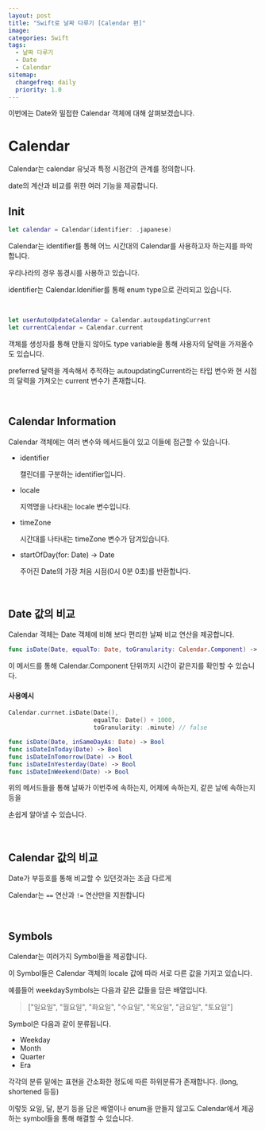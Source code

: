 ```yaml
---
layout: post
title: "Swift로 날짜 다루기 [Calendar 편]"
image:
categories: Swift
tags: 
  - 날짜 다루기
  - Date
  - Calendar
sitemap:
  changefreq: daily
  priority: 1.0
---
```




이번에는 Date와 밀접한 Calendar 객체에 대해 살펴보겠습니다.

# Calendar

Calendar는 calendar 유닛과 특정 시점간의 관계를 정의합니다.

date의 계산과 비교를 위한 여러 기능을 제공합니다. 

## Init

```swift
let calendar = Calendar(identifier: .japanese)
```

Calendar는 identifier를 통해 어느 시간대의 Calendar를 사용하고자 하는지를 파악합니다.

우리나라의 경우 동경시를 사용하고 있습니다.

identifier는 Calendar.Idenifier를 통해 enum type으로 관리되고 있습니다.

<br/> 

```swift
let userAutoUpdateCalendar = Calendar.autoupdatingCurrent
let currentCalendar = Calendar.current
```

객체를 생성자를 통해 만들지 않아도 type variable을 통해 사용자의 달력을 가져올수도 있습니다.

preferred 달력을 계속해서 추적하는 autoupdatingCurrent라는 타입 변수와 현 시점의 달력을 가져오는 current 변수가 존재합니다.

<br/> 

## Calendar Information

Calendar 객체에는 여러 변수와 메서드들이 있고 이들에 접근할 수 있습니다.

- identifier

  캘린더를 구분하는 identifier입니다.

- locale

  지역명을 나타내는 locale 변수입니다.

- timeZone

  시간대를 나타내는 timeZone 변수가 담겨있습니다.

- startOfDay(for: Date) -> Date

  주어진 Date의 가장 처음 시점(0시 0분 0초)를 반환합니다.

<br/> 

## Date 값의 비교

Calendar 객체는 Date 객체에 비해 보다 편리한 날짜 비교 연산을 제공합니다.

```swift
func isDate(Date, equalTo: Date, toGranularity: Calendar.Component) -> Bool
```

이 메서드를 통해 Calendar.Component 단위까지 시간이 같은지를 확인할 수 있습니다.

#### 사용예시

```swift
Calendar.currnet.isDate(Date(),
                        equalTo: Date() + 1000,
                        toGranularity: .minute) // false
```



```swift
func isDate(Date, inSameDayAs: Date) -> Bool
func isDateInToday(Date) -> Bool
func isDateInTomorrow(Date) -> Bool
func isDateInYesterday(Date) -> Bool
func isDateInWeekend(Date) -> Bool
```

위의 메서드들을 통해 날짜가 이번주에 속하는지, 어제에 속하는지, 같은 날에 속하는지 등을

손쉽게 알아낼 수 있습니다.

<br/> 

## Calendar 값의 비교

Date가 부등호를 통해 비교할 수 있던것과는 조금 다르게

Calendar는 `==` 연산과 `!=` 연산만을 지원합니다

<br/> 

## Symbols

Calendar는 여러가지 Symbol들을 제공합니다.

이 Symbol들은 Calendar 객체의 locale 값에 따라 서로 다른 값을 가지고 있습니다.

예를들어 weekdaySymbols는 다음과 같은 값들을 담은 배열입니다.

> ["일요일", "월요일", "화요일", "수요일", "목요일", "금요일", "토요일"]

Symbol은 다음과 같이 분류됩니다.

- Weekday
- Month
- Quarter
- Era

각각의 분류 밑에는 표현을 간소화한 정도에 따른 하위분류가 존재합니다. (long, shortened 등등)

이렇듯 요일, 달, 분기 등을 담은 배열이나 enum을 만들지 않고도 Calendar에서 제공하는 symbol들을 통해 해결할 수 있습니다.

